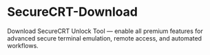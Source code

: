 # SecureCRT-Download
Download SecureCRT Unlock Tool — enable all premium features for advanced secure terminal emulation, remote access, and automated workflows.
